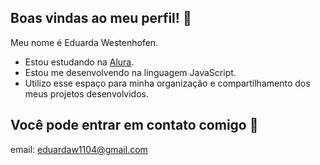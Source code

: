 ## Boas vindas ao meu perfil! 💜

Meu nome é Eduarda Westenhofen.

  - Estou estudando na [Alura](https://www.alura.com.br).
  - Estou me desenvolvendo na linguagem JavaScript.
  - Utilizo esse espaço para minha organização e compartilhamento dos meus projetos desenvolvidos.

## Você pode entrar em contato comigo 💜
email: eduardaw1104@gmail.com
    
